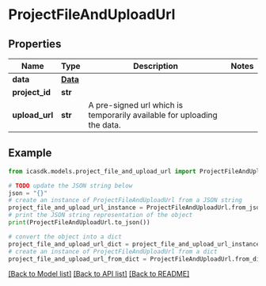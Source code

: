 # ProjectFileAndUploadUrl


## Properties

Name | Type | Description | Notes
------------ | ------------- | ------------- | -------------
**data** | [**Data**](Data.md) |  | 
**project_id** | **str** |  | 
**upload_url** | **str** | A pre-signed url which is temporarily available for uploading the data. | 

## Example

```python
from icasdk.models.project_file_and_upload_url import ProjectFileAndUploadUrl

# TODO update the JSON string below
json = "{}"
# create an instance of ProjectFileAndUploadUrl from a JSON string
project_file_and_upload_url_instance = ProjectFileAndUploadUrl.from_json(json)
# print the JSON string representation of the object
print(ProjectFileAndUploadUrl.to_json())

# convert the object into a dict
project_file_and_upload_url_dict = project_file_and_upload_url_instance.to_dict()
# create an instance of ProjectFileAndUploadUrl from a dict
project_file_and_upload_url_from_dict = ProjectFileAndUploadUrl.from_dict(project_file_and_upload_url_dict)
```
[[Back to Model list]](../README.md#documentation-for-models) [[Back to API list]](../README.md#documentation-for-api-endpoints) [[Back to README]](../README.md)


